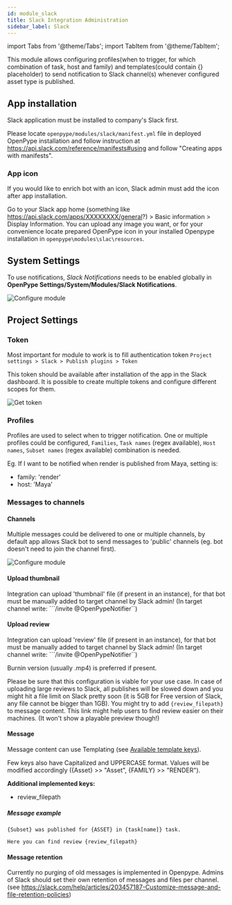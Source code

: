 ```yaml
---
id: module_slack
title: Slack Integration Administration
sidebar_label: Slack
---
```


import Tabs from '@theme/Tabs';
import TabItem from '@theme/TabItem';


This module allows configuring profiles(when to trigger, for which combination of task, host and family)
and templates(could contain {} placeholder) to send notification to Slack channel(s)
whenever configured asset type is published.


## App installation

Slack application must be installed to company's Slack first. 

Please locate `openpype/modules/slack/manifest.yml` file in deployed OpenPype installation and follow instruction at
https://api.slack.com/reference/manifests#using and follow "Creating apps with manifests".

### App icon

If you would like to enrich bot with an icon, Slack admin must add the icon after app installation. 

Go to your Slack app home (something like https://api.slack.com/apps/XXXXXXXX/general?) > Basic information > Display Information.
You can upload any image you want, or for your convenience locate prepared OpenPype icon in your installed Openpype installation in `openpype\modules\slac\resources`.

## System Settings

To use notifications, *Slack Notifications* needs to be enabled globally in **OpenPype Settings/System/Modules/Slack Notifications**.

![Configure module](assets/slack_system.png)


## Project Settings

### Token
Most important for module to work is to fill authentication token 
```Project settings > Slack > Publish plugins > Token```

This token should be available after installation of the app in the Slack dashboard.
It is possible to create multiple tokens and configure different scopes for them.

![Get token](assets/slack_token.png)

### Profiles
Profiles are used to select when to trigger notification. One or multiple profiles
could be configured, `Families`, `Task names` (regex available), `Host names`, `Subset names` (regex available) combination is needed.

Eg. If I want to be notified when render is published from Maya, setting is:

- family: 'render'
- host: 'Maya'

### Messages to channels

#### Channels
Multiple messages could be delivered to one or multiple channels, by default app allows Slack bot
to send messages to 'public' channels (eg. bot doesn't need to join the channel first).

![Configure module](assets/slack_project.png)

#### Upload thumbnail
Integration can upload 'thumbnail' file (if present in an instance), for that bot must be 
manually added to target channel by Slack admin!
(In target channel write: ```/invite @OpenPypeNotifier``)

#### Upload review
Integration can upload 'review' file (if present in an instance), for that bot must be 
manually added to target channel by Slack admin!
(In target channel write: ```/invite @OpenPypeNotifier``)

Burnin version (usually .mp4) is preferred if present.

Please be sure that this configuration is viable for your use case. In case of uploading large reviews to Slack, 
all publishes will be slowed down and you might hit a file limit on Slack pretty soon (it is 5GB for Free version of Slack, any file cannot be bigger than 1GB).
You might try to add `{review_filepath}` to message content. This link might help users to find review easier on their machines.
(It won't show a playable preview though!)

#### Message
Message content can use Templating (see [Available template keys](admin_settings_project_anatomy.md#available-template-keys)).

Few keys also have Capitalized and UPPERCASE format. Values will be modified accordingly ({Asset} >> "Asset", {FAMILY} >> "RENDER").

**Additional implemented keys:**
- review_filepath

##### Message example
```
{Subset} was published for {ASSET} in {task[name]} task.

Here you can find review {review_filepath}
```

#### Message retention
Currently no purging of old messages is implemented in Openpype. Admins of Slack should set their own retention of messages and files per channel.
(see https://slack.com/help/articles/203457187-Customize-message-and-file-retention-policies)

